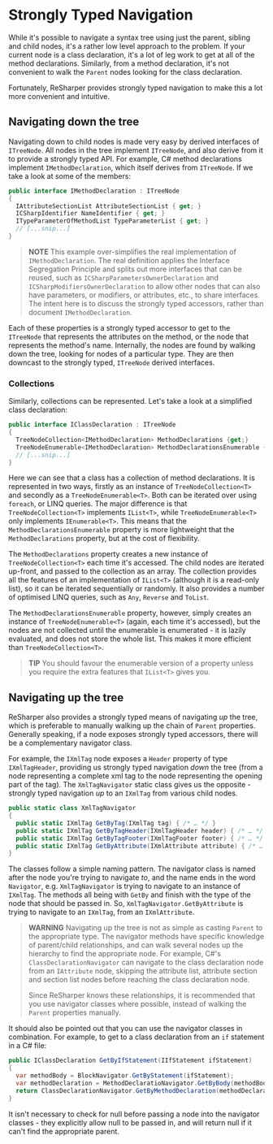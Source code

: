 ---
---

# Strongly Typed Navigation

While it's possible to navigate a syntax tree using just the parent, sibling and child nodes, it's a rather low level approach to the problem. If your current node is a class declaration, it's a lot of leg work to get at all of the method declarations. Similarly, from a method declaration, it's not convenient to walk the `Parent` nodes looking for the class declaration.

Fortunately, ReSharper provides strongly typed navigation to make this a lot more convenient and intuitive.

## Navigating down the tree

Navigating down to child nodes is made very easy by derived interfaces of `ITreeNode`. All nodes in the tree implement `ITreeNode`, and also derive from it to provide a strongly typed API. For example, C# method declarations implement `IMethodDeclaration`, which itself derives from `ITreeNode`. If we take a look at some of the members:

```csharp
public interface IMethodDeclaration : ITreeNode
{
  IAttributeSectionList AttributeSectionList { get; }
  ICSharpIdentifier NameIdentifier { get; }
  ITypeParameterOfMethodList TypeParameterList { get; }
  // [...snip...]
}
```

> **NOTE** This example over-simplifies the real implementation of `IMethodDeclaration`. The real definition applies the Interface Segregation Principle and splits out more interfaces that can be reused, such as `ICSharpParametersOwnerDeclaration` and `ICSharpModifiersOwnerDeclaration` to allow other nodes that can also have parameters, or modifiers, or attributes, etc., to share interfaces. The intent here is to discuss the strongly typed accessors, rather than document `IMethodDeclaration`.

Each of these properties is a strongly typed accessor to get to the `ITreeNode` that represents the attributes on the method, or the node that represents the method's name. Internally, the nodes are found by walking down the tree, looking for nodes of a particular type. They are then downcast to the strongly typed, `ITreeNode` derived interfaces.

### Collections

Similarly, collections can be represented. Let's take a look at a simplified class declaration:

```csharp
public interface IClassDeclaration : ITreeNode
{
  TreeNodeCollection<IMethodDeclaration> MethodDeclarations {get;}
  TreeNodeEnumerable<IMethodDeclaration> MethodDeclarationsEnumerable {get;}
  // [...snip...]
}
```

Here we can see that a class has a collection of method declarations. It is represented in two ways, firstly as an instance of `TreeNodeCollection<T>` and secondly as a `TreeNodeEnumerable<T>`. Both can be iterated over using `foreach`, or LINQ queries. The major difference is that `TreeNodeCollection<T>` implements `IList<T>`, while `TreeNodeEnumerable<T>` only implements `IEnumerable<T>`. This means that the `MethodDeclarationsEnumerable` property is more lightweight that the `MethodDeclarations` property, but at the cost of flexibility.

The `MethodDeclarations` property creates a new instance of `TreeNodeCollection<T>` each time it's accessed. The child nodes are iterated up-front, and passed to the collection as an array. The collection provides all the features of an implementation of `IList<T>` (although it is a read-only list), so it can be iterated sequentially or randomly. It also provides a number of optimised LINQ queries, such as `Any`, `Reverse` and `ToList`.

The `MethodDeclarationsEnumerable` property, however, simply creates an instance of `TreeNodeEnumerable<T>` (again, each time it's accessed), but the nodes are not collected until the enumerable is enumerated - it is lazily evaluated, and does not store the whole list. This makes it more efficient than `TreeNodeCollection<T>`.

> **TIP** You should favour the enumerable version of a property unless you require the extra features that `IList<T>` gives you.

## Navigating up the tree

ReSharper also provides a strongly typed means of navigating *up* the tree, which is preferable to manually walking up the chain of `Parent` properties. Generally speaking, if a node exposes strongly typed accessors, there will be a complementary navigator class.

For example, the `IXmlTag` node exposes a `Header` property of type `IXmlTagHeader`, providing us strongly typed navigation *down* the tree (from a node representing a complete xml tag to the node representing the opening part of the tag). The `XmlTagNavigator` static class gives us the opposite - strongly typed navigation *up* to an `IXmlTag` from various child nodes.

```csharp
public static class XmlTagNavigator
{
  public static IXmlTag GetByTag(IXmlTag tag) { /* … */ }
  public static IXmlTag GetByTagHeader(IXmlTagHeader header) { /* … */ }
  public static IXmlTag GetByTagFooter(IXmlTagFooter footer) { /* … */ }
  public static IXmlTag GetByAttribute(IXmlAttribute attribute) { /* … */ }
}
```

The classes follow a simple naming pattern. The navigator class is named after the node you're trying to navigate *to*, and the name ends in the word `Navigator`, e.g. `XmlTagNavigator` is trying to navigate to an instance of `IXmlTag`. The methods all being with `GetBy` and finish with the type of the node that should be passed in. So, `XmlTagNavigator.GetByAttribute` is trying to navigate to an `IXmlTag`, from an `IXmlAttribute`.

> **WARNING** Navigating up the tree is not as simple as casting `Parent` to the appropriate type. The navigator methods have specific knowledge of parent/child relationships, and can walk several nodes up the hierarchy to find the appropriate node. For example, C#'s `ClassDeclarationNavigator` can navigate to the class declaration node from an `IAttribute` node, skipping the attribute list, attribute section and section list nodes before reaching the class declaration node.
>
> Since ReSharper knows these relationships, it is recommended that you use navigator classes where possible, instead of walking the `Parent` properties manually.

It should also be pointed out that you can use the navigator classes in combination. For example, to get to a class declaration from an `if` statement in a C# file:

```csharp
public IClassDeclaration GetByIfStatement(IIfStatement ifStatement)
{
  var methodBody = BlockNavigator.GetByStatement(ifStatement);
  var methodDeclaration = MethodDeclaratioNavigator.GetByBody(methodBody);
  return ClassDeclarationNavigator.GetByMethodDeclaration(methodDeclaration);
}
```

It isn't necessary to check for null before passing a node into the navigator classes - they explicitly allow null to be passed in, and will return null if it can't find the appropriate parent.
